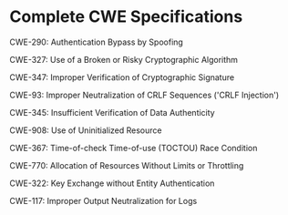 

# Complete CWE Specifications

CWE-290: Authentication Bypass by Spoofing

CWE-327: Use of a Broken or Risky Cryptographic Algorithm

CWE-347: Improper Verification of Cryptographic Signature

CWE-93: Improper Neutralization of CRLF Sequences ('CRLF Injection')

CWE-345: Insufficient Verification of Data Authenticity

CWE-908: Use of Uninitialized Resource

CWE-367: Time-of-check Time-of-use (TOCTOU) Race Condition

CWE-770: Allocation of Resources Without Limits or Throttling

CWE-322: Key Exchange without Entity Authentication

CWE-117: Improper Output Neutralization for Logs